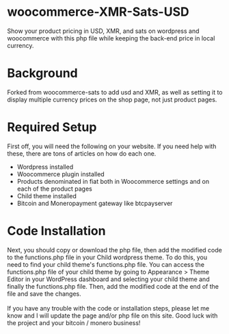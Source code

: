# woocommerce-XMR-Sats-USD
Show your product pricing in USD, XMR, and sats on wordpress and woocommerce with this php file while keeping the back-end price in local currency.

<H1>Background</H1>
Forked from woocommerce-sats to add usd and XMR, as well as setting it to display multiple currency prices on the shop page, not just product pages.
</p>

<H1>Required Setup</H1>
First off, you will need the following on your website. If you need help with these, there are tons of articles on how do each one.
<ul>
  <li>Wordpress installed</li>
  <li>Woocommerce plugin installed</li>
  <li>Products denominated in fiat both in Woocommerce settings and on each of the product pages</li>
  <li>Child theme installed</li>
  <li>Bitcoin and Moneropayment gateway like btcpayserver </li>
</ul>
<H1>Code Installation</H1>
Next, you should copy or download the php file, then add the modified code to the functions.php file in your Child wordpress theme. To do this, you need to find your child theme's functions.php file. You can access the functions.php file of your child theme by going to Appearance > Theme Editor in your WordPress dashboard and selecting your child theme and finally the functions.php file. Then, add the modified code at the end of the file and save the changes.
</br>
<br>
If you have any trouble with the code or installation steps, please let me know and I will update the page and/or php file on this site. Good luck with the project and your bitcoin / monero business!
